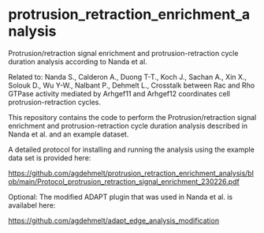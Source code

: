 # protrusion_retraction_enrichment_analysis
Protrusion/retraction signal enrichment and protrusion-retraction cycle duration analysis according to Nanda et al.

Related to: 
Nanda S., Calderon A., Duong T-T., Koch J., Sachan A., Xin X., Solouk D., Wu Y-W., Nalbant P., Dehmelt L., Crosstalk between Rac and Rho GTPase activity mediated by Arhgef11 and Arhgef12 coordinates cell protrusion-retraction cycles. 

This repository contains the code to perform the Protrusion/retraction signal enrichment and protrusion-retraction cycle duration analysis described in Nanda et al. and an example dataset. 

A detailed protocol for installing and running the analysis using the example data set is provided here:

https://github.com/agdehmelt/protrusion_retraction_enrichment_analysis/blob/main/Protocol_protrusion_retraction_signal_enrichment_230226.pdf

Optional: The modified ADAPT plugin that was used in Nanda et al. is availabel here:

https://github.com/agdehmelt/adapt_edge_analysis_modification


